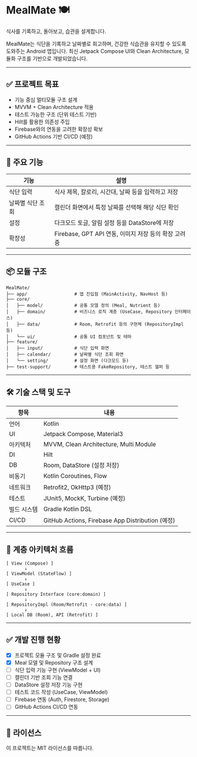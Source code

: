 # MealMate 🍽️  
식사를 기록하고, 돌아보고, 습관을 설계합니다.

MealMate는 식단을 기록하고 날짜별로 회고하며, 건강한 식습관을 유지할 수 있도록 도와주는 Android 앱입니다. 최신 Jetpack Compose UI와 Clean Architecture, 모듈화 구조를 기반으로 개발되었습니다.

---

## ✅ 프로젝트 목표

- 기능 중심 멀티모듈 구조 설계
- MVVM + Clean Architecture 적용
- 테스트 가능한 구조 (단위 테스트 기반)
- Hilt를 활용한 의존성 주입
- Firebase와의 연동을 고려한 확장성 확보
- GitHub Actions 기반 CI/CD (예정)

---

## 🧭 주요 기능

| 기능 | 설명 |
|------|------|
| 식단 입력 | 식사 제목, 칼로리, 시간대, 날짜 등을 입력하고 저장 |
| 날짜별 식단 조회 | 캘린더 화면에서 특정 날짜를 선택해 해당 식단 확인 |
| 설정 | 다크모드 토글, 알림 설정 등을 DataStore에 저장 |
| 확장성 | Firebase, GPT API 연동, 이미지 저장 등의 확장 고려 중 |

---

## 📦 모듈 구조

```
MealMate/
├── app/                  # 앱 진입점 (MainActivity, NavHost 등)
├── core/
│   ├── model/            # 공통 모델 정의 (Meal, Nutrient 등)
│   ├── domain/           # 비즈니스 로직 계층 (UseCase, Repository 인터페이스)
│   ├── data/             # Room, Retrofit 등의 구현체 (RepositoryImpl 등)
│   └── ui/               # 공통 UI 컴포넌트 및 테마
├── feature/
│   ├── input/            # 식단 입력 화면
│   ├── calendar/         # 날짜별 식단 조회 화면
│   └── setting/          # 설정 화면 (다크모드 등)
├── test-support/         # 테스트용 FakeRepository, 테스트 헬퍼 등
```

---

## 🛠 기술 스택 및 도구

| 항목 | 내용 |
|------|------|
| 언어 | Kotlin |
| UI | Jetpack Compose, Material3 |
| 아키텍처 | MVVM, Clean Architecture, Multi Module |
| DI | Hilt |
| DB | Room, DataStore (설정 저장) |
| 비동기 | Kotlin Coroutines, Flow |
| 네트워크 | Retrofit2, OkHttp3 (예정) |
| 테스트 | JUnit5, MockK, Turbine (예정) |
| 빌드 시스템 | Gradle Kotlin DSL |
| CI/CD | GitHub Actions, Firebase App Distribution (예정) |

---

## 🧱 계층 아키텍처 흐름

```
[ View (Compose) ]
       ↓
[ ViewModel (StateFlow) ]
       ↓
[ UseCase ]
       ↓
[ Repository Interface (core:domain) ]
       ↓
[ RepositoryImpl (Room/Retrofit - core:data) ]
       ↓
[ Local DB (Room), API (Retrofit) ]
```

---

## ✅ 개발 진행 현황

- [x] 프로젝트 모듈 구조 및 Gradle 설정 완료
- [x] Meal 모델 및 Repository 구조 설계
- [ ] 식단 입력 기능 구현 (ViewModel + UI)
- [ ] 캘린더 기반 조회 기능 연결
- [ ] DataStore 설정 저장 기능 구현
- [ ] 테스트 코드 작성 (UseCase, ViewModel)
- [ ] Firebase 연동 (Auth, Firestore, Storage)
- [ ] GitHub Actions CI/CD 연동

---

## 📄 라이선스

이 프로젝트는 MIT 라이선스를 따릅니다.